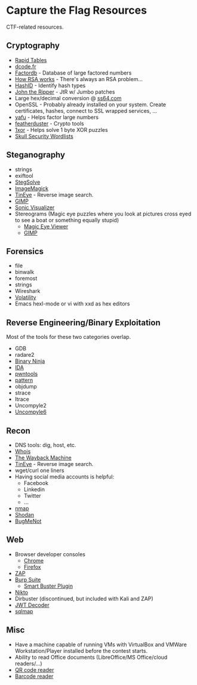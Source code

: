 # Capture the Flag Resources
CTF-related resources.

## Cryptography
- [Rapid Tables](https://www.rapidtables.com)
- [dcode.fr](https://www.dcode.fr/tools-list)
- [Factordb](http://factordb.com) - Database of large factored numbers
- [How RSA works](https://simple.wikipedia.org/wiki/RSA_algorithm) - There's always an RSA problem...
- [HashID](https://github.com/psypanda/hashID) - Identify hash types
- [John the Ripper](https://github.com/magnumripper/JohnTheRipper) - JtR w/ Jumbo patches
- Large hex/decimal conversion @ [ss64.com](http://ss64.com/convert.html)
- OpenSSL - Probably already installed on your system. Create certificates, hashes, connect to SSL wrapped services, ...
- [yafu](https://sourceforge.net/projects/yafu/) - Helps factor large numbers
- [featherduster](https://github.com/nccgroup/featherduster) - Crypto tools
- [1xor](https://github.com/droberson/1xor) - Helps solve 1 byte XOR puzzles
- [Skull Security Wordlists](https://wiki.skullsecurity.org/Passwords)

## Steganography
- strings
- exiftool
- [StegSolve](http://www.caesum.com/handbook/Stegsolve.jar)
- [ImageMagick](https://www.imagemagick.org)
- [TinEye](https://www.tineye.com) - Reverse image search.
- [GIMP](https://www.gimp.org)
- [Sonic Visualizer](https://www.sonicvisualiser.org)
- Stereograms (Magic eye puzzles where you look at pictures cross eyed to see a boat or something equally stupid)
  - [Magic Eye Viewer](http://magiceye.ecksdee.co.uk)
  - [GIMP](https://georgik.rocks/how-to-decode-stereogram-by-gimp)

## Forensics
- file
- binwalk
- foremost
- strings
- Wireshark
- [Volatility](http://www.volatilityfoundation.org)
- Emacs hexl-mode or vi with xxd as hex editors

## Reverse Engineering/Binary Exploitation
Most of the tools for these two categories overlap.
- GDB
- radare2
- [Binary Ninja](https://binary.ninja)
- [IDA](https://www.hex-rays.com/products/ida/support/download_freeware.shtml)
- [pwntools](https://docs.pwntools.com/en/stable/)
- [pattern](https://github.com/droberson/pattern)
- objdump
- strace
- ltrace
- Uncompyle2
- [Uncompyle6](https://github.com/rocky/python-uncompyle6)

## Recon
- DNS tools: dig, host, etc.
- [Whois](https://whois.icann.org/en)
- [The Wayback Machine](https://archive.org/)
- [TinEye](https://www.tineye.com) - Reverse image search.
- wget/curl one liners
- Having social media accounts is helpful:
  - Facebook
  - Linkedin
  - Twitter
  - ...
- [nmap](https://nmap.org)
- [Shodan](https://www.shodan.io)
- [BugMeNot](http://bugmenot.com)

## Web
- Browser developer consoles
  - [Chrome](https://developers.google.com/web/tools/chrome-devtools)
  - [Firefox](https://developer.mozilla.org/en-US/docs/Tools/Web_Console)
- [ZAP](https://www.owasp.org/index.php/OWASP_Zed_Attack_Proxy_Project)
- [Burp Suite](https://portswigger.net/burp)
  - [Smart Buster Plugin](https://github.com/pathetiq/BurpSmartBuster)
- [Nikto](https://cirt.net/Nikto2)
- Dirbuster (discontinued, but included with Kali and ZAP)
- [JWT Decoder](https://jwt.io/)
- [sqlmap](http://sqlmap.org)

## Misc
- Have a machine capable of running VMs with VirtualBox and VMWare Workstation/Player installed before the contest starts.
- Ability to read Office documents (LibreOffice/MS Office/cloud readers/...)
- [QR code reader](https://webqr.com)
- [Barcode reader](https://online-barcode-reader.inliteresearch.com)
